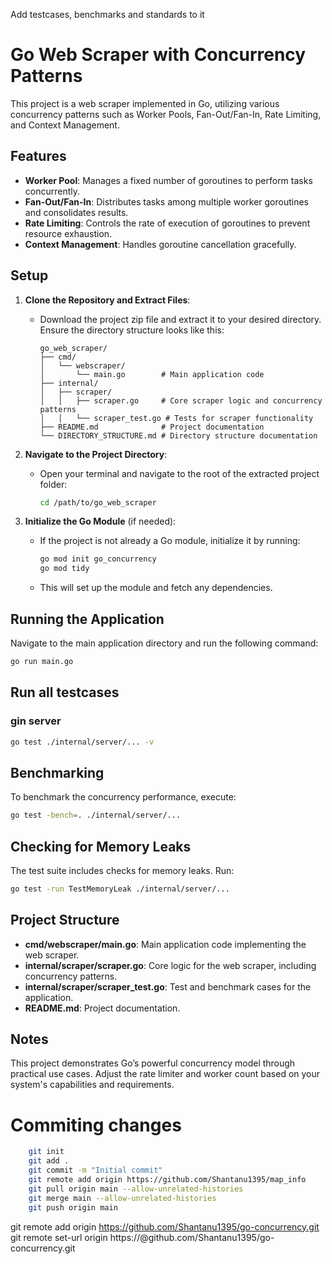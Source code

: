 
Add testcases, benchmarks and standards to it

# Go Web Scraper with Concurrency Patterns

This project is a web scraper implemented in Go, utilizing various concurrency patterns such as Worker Pools, Fan-Out/Fan-In, Rate Limiting, and Context Management.

## Features
- **Worker Pool**: Manages a fixed number of goroutines to perform tasks concurrently.
- **Fan-Out/Fan-In**: Distributes tasks among multiple worker goroutines and consolidates results.
- **Rate Limiting**: Controls the rate of execution of goroutines to prevent resource exhaustion.
- **Context Management**: Handles goroutine cancellation gracefully.

## Setup
1. **Clone the Repository and Extract Files**:
    - Download the project zip file and extract it to your desired directory. Ensure the directory structure looks like this:
      ```
      go_web_scraper/
      ├── cmd/
      │   └── webscraper/
      │       └── main.go        # Main application code
      ├── internal/
      │   ├── scraper/
      │   │   ├── scraper.go     # Core scraper logic and concurrency patterns
      │   │   └── scraper_test.go # Tests for scraper functionality
      ├── README.md              # Project documentation
      └── DIRECTORY_STRUCTURE.md # Directory structure documentation
      ```

2. **Navigate to the Project Directory**:
    - Open your terminal and navigate to the root of the extracted project folder:
      ```bash
      cd /path/to/go_web_scraper
      ```

3. **Initialize the Go Module** (if needed):
    - If the project is not already a Go module, initialize it by running:
      ```bash
      go mod init go_concurrency
      go mod tidy
      ```
    - This will set up the module and fetch any dependencies.

## Running the Application
Navigate to the main application directory and run the following command:
```bash
go run main.go
```

## Run all testcases
### gin server
```bash
go test ./internal/server/... -v
```

## Benchmarking
To benchmark the concurrency performance, execute:
```bash
go test -bench=. ./internal/server/...
```

## Checking for Memory Leaks
The test suite includes checks for memory leaks. Run:
```bash
go test -run TestMemoryLeak ./internal/server/...
```

## Project Structure
- **cmd/webscraper/main.go**: Main application code implementing the web scraper.
- **internal/scraper/scraper.go**: Core logic for the web scraper, including concurrency patterns.
- **internal/scraper/scraper_test.go**: Test and benchmark cases for the application.
- **README.md**: Project documentation.

## Notes
This project demonstrates Go’s powerful concurrency model through practical use cases. Adjust the rate limiter and worker count based on your system's capabilities and requirements.

# Commiting changes
```bash
    git init
    git add .
    git commit -m "Initial commit"
    git remote add origin https://github.com/Shantanu1395/map_info
    git pull origin main --allow-unrelated-histories
    git merge main --allow-unrelated-histories
    git push origin main
 ```

git remote add origin https://github.com/Shantanu1395/go-concurrency.git
git remote set-url origin https://<TOKEN>@github.com/Shantanu1395/go-concurrency.git
